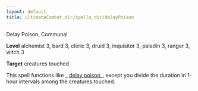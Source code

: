 ```yaml
---
layout: default
title: ultimateCombat_dir/spells_dir/delayPoison
---
```

Delay Poison, Communal

**Level** alchemist 3, bard 3, cleric 3, druid 3, inquisitor 3, paladin 3, ranger 3, witch 3

**Target** creatures touched

This spell functions like _ [delay poison](../../spells_dir/delayPoison#_delay-poison)_, except you divide the duration in 1-hour intervals among the creatures touched.

